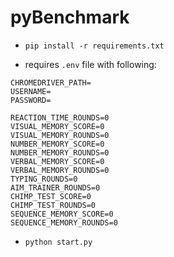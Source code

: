 # pyBenchmark

- `pip install -r requirements.txt`

- requires `.env` file with following:

```
CHROMEDRIVER_PATH=
USERNAME=
PASSWORD=

REACTION_TIME_ROUNDS=0
VISUAL_MEMORY_SCORE=0
VISUAL_MEMORY_ROUNDS=0
NUMBER_MEMORY_SCORE=0
NUMBER_MEMORY_ROUNDS=0
VERBAL_MEMORY_SCORE=0
VERBAL_MEMORY_ROUNDS=0
TYPING_ROUNDS=0
AIM_TRAINER_ROUNDS=0
CHIMP_TEST_SCORE=0
CHIMP_TEST_ROUNDS=0
SEQUENCE_MEMORY_SCORE=0
SEQUENCE_MEMORY_ROUNDS=0
```

- `python start.py`
